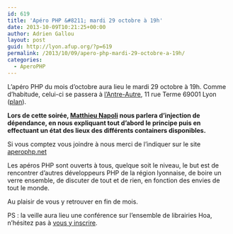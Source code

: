 ```yaml
---
id: 619
title: 'Apéro PHP &#8211; mardi 29 octobre à 19h'
date: 2013-10-09T10:21:25+00:00
author: Adrien Gallou
layout: post
guid: http://lyon.afup.org/?p=619
permalink: /2013/10/09/apero-php-mardi-29-octobre-a-19h/
categories:
  - AperoPHP
---
```

L&rsquo;apéro PHP du mois d&rsquo;octobre aura lieu le mardi 29 octobre à 19h. Comme d&rsquo;habitude, celui-ci se passera à [l&rsquo;Antre-Autre](http://www.lantreautre.fr/), 11 rue Terme 69001 Lyon ([plan](https://www.google.fr/maps/preview#!q=11+Rue+Terme%2C+Lyon&data=!4m10!1m9!4m8!1m3!1d5903321!2d2.0517!3d46.22475!3m2!1i1304!2i802!4f13.1)).

**Lors de cette soirée, [Matthieu Napoli](https://twitter.com/matthieunapoli) nous parlera d&rsquo;injection de dépendance, en nous expliquant tout d&rsquo;abord le principe puis en effectuant un état des lieux des différents containers disponibles.**

Si vous comptez vous joindre à nous merci de l&rsquo;indiquer sur le site [aperophp.net](http://aperophp.net/308/view.html)

Les apéros PHP sont ouverts à tous, quelque soit le niveau, le but est de rencontrer d’autres développeurs PHP de la région lyonnaise, de boire un verre ensemble, de discuter de tout et de rien, en fonction des envies de tout le monde.

Au plaisir de vous y retrouver en fin de mois.

PS : la veille aura lieu une conférence sur l&rsquo;ensemble de librairies Hoa, n&rsquo;hésitez pas à [vous y inscrire](http://lyon.afup.org/2013/10/01/conference-sur-hoa-le-28-octobre-a-19h00/).